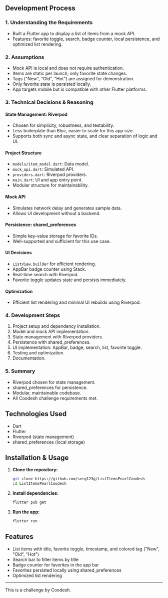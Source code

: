 ## Development Process

### 1. Understanding the Requirements
- Built a Flutter app to display a list of items from a mock API.
- Features: favorite toggle, search, badge counter, local persistence, and optimized list rendering.

### 2. Assumptions
- Mock API is local and does not require authentication.
- Items are static per launch; only favorite state changes.
- Tags ("New", "Old", "Hot") are assigned for demonstration.
- Only favorite state is persisted locally.
- App targets mobile but is compatible with other Flutter platforms.

### 3. Technical Decisions & Reasoning

#### State Management: Riverpod
- Chosen for simplicity, robustness, and testability.
- Less boilerplate than Bloc, easier to scale for this app size.
- Supports both sync and async state, and clear separation of logic and UI.

#### Project Structure
- `models/item_model.dart`: Data model.
- `mock_api.dart`: Simulated API.
- `providers.dart`: Riverpod providers.
- `main.dart`: UI and app entry point.
- Modular structure for maintainability.

#### Mock API
- Simulates network delay and generates sample data.
- Allows UI development without a backend.

#### Persistence: shared_preferences
- Simple key-value storage for favorite IDs.
- Well-supported and sufficient for this use case.

#### UI Decisions
- `ListView.builder` for efficient rendering.
- AppBar badge counter using Stack.
- Real-time search with Riverpod.
- Favorite toggle updates state and persists immediately.

#### Optimization
- Efficient list rendering and minimal UI rebuilds using Riverpod.

### 4. Development Steps
1. Project setup and dependency installation.
2. Model and mock API implementation.
3. State management with Riverpod providers.
4. Persistence with shared_preferences.
5. UI implementation: AppBar, badge, search, list, favorite toggle.
6. Testing and optimization.
7. Documentation.

### 5. Summary
- Riverpod chosen for state management.
- shared_preferences for persistence.
- Modular, maintainable codebase.
- All Coodesh challenge requirements met.

## Technologies Used
- Dart
- Flutter
- Riverpod (state management)
- shared_preferences (local storage)

## Installation & Usage

1. **Clone the repository:**
   ```sh
   git clone https://github.com/serg123g/ListItemsPearlCoodesh
   cd ListItemsPearlCoodesh
   ```
2. **Install dependencies:**
   ```sh
   flutter pub get
   ```
3. **Run the app:**
   ```sh
   flutter run
   ```

## Features
- List items with title, favorite toggle, timestamp, and colored tag ("New", "Old", "Hot")
- Search bar to filter items by title
- Badge counter for favorites in the app bar
- Favorites persisted locally using shared_preferences
- Optimized list rendering

---
This is a challenge by Coodesh.
